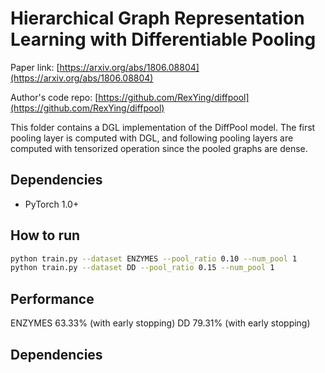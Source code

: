 Hierarchical Graph Representation Learning with Differentiable Pooling
============


Paper link: [https://arxiv.org/abs/1806.08804](https://arxiv.org/abs/1806.08804)

Author's code repo: [https://github.com/RexYing/diffpool](https://github.com/RexYing/diffpool)

This folder contains a DGL implementation of the DiffPool model. The first pooling layer is computed with DGL, and following pooling layers are computed with tensorized operation since the pooled graphs are dense.

Dependencies
------------
* PyTorch 1.0+

How to run
----------

```bash
python train.py --dataset ENZYMES --pool_ratio 0.10 --num_pool 1
python train.py --dataset DD --pool_ratio 0.15 --num_pool 1  
```
Performance
-----------
ENZYMES 63.33% (with early stopping)
DD 79.31% (with early stopping)


## Dependencies

